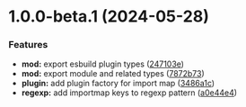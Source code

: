 # 1.0.0-beta.1 (2024-05-28)


### Features

* **mod:** export esbuild plugin types ([247103e](https://github.com/TomokiMiyauci/esbuild-import-map/commit/247103e9c269da8e6245256eb5375fce9d8abb31))
* **mod:** export module and related types ([7872b73](https://github.com/TomokiMiyauci/esbuild-import-map/commit/7872b730c17039fdf00f667a346fbd239481ec14))
* **plugin:** add plugin factory for import map ([3486a1c](https://github.com/TomokiMiyauci/esbuild-import-map/commit/3486a1c1c258a0a127a626c43272337c7bac4c2a))
* **regexp:** add importmap keys to regexp pattern ([a0e44e4](https://github.com/TomokiMiyauci/esbuild-import-map/commit/a0e44e467fc88358b45d070bbfd535e5d844e589))
